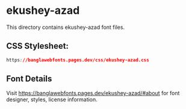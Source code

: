 # ekushey-azad

This directory contains ekushey-azad font files.

## CSS Stylesheet:
```css
https://banglawebfonts.pages.dev/css/ekushey-azad.css
```

## Font Details
Visit https://banglawebfonts.pages.dev/ekushey-azad/#about for font designer, styles, license information.